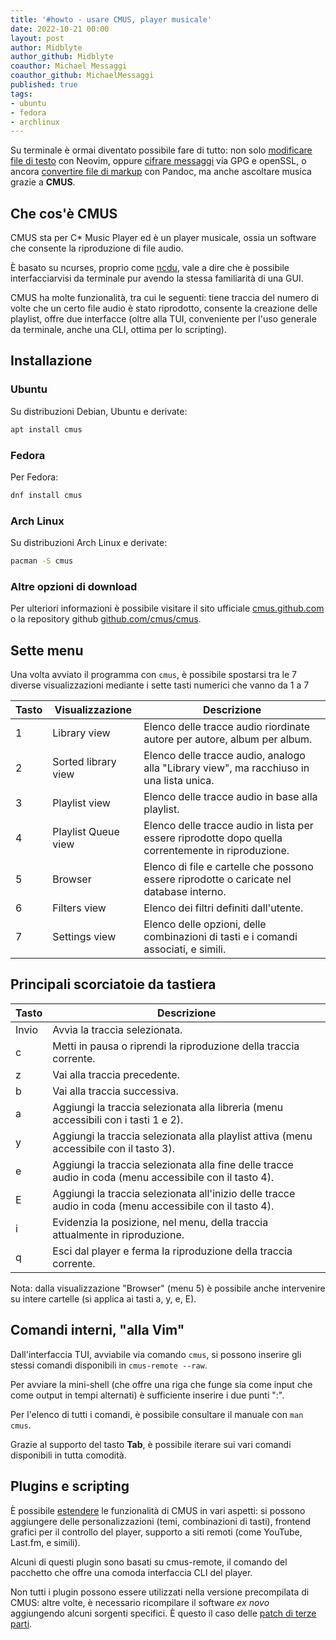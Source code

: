 ```yaml
---
title: '#howto - usare CMUS, player musicale'
date: 2022-10-21 00:00
layout: post
author: Midblyte
author_github: Midblyte
coauthor: Michael Messaggi
coauthor_github: MichaelMessaggi
published: true
tags:
- ubuntu
- fedora
- archlinux
---
```


Su terminale è ormai diventato possibile fare di tutto: non solo [modificare file di testo](https://linuxhub.it/articles/2022-08-19-howto-installare-e-usare-neovim) con Neovim, oppure [cifrare messaggi](https://linuxhub.it/articles/2022-09-09-cifrare-messaggi) via GPG e openSSL, o ancora [convertire file di markup](https://linuxhub.it/articles/2022-05-27-howto-convertire-i-formati-con-pandoc) con Pandoc, ma anche ascoltare musica grazie a **CMUS**.


## Che cos'è CMUS

CMUS sta per C* Music Player ed è un player musicale, ossia un software che consente la riproduzione di file audio.

È basato su ncurses, proprio come [ncdu](howto-gestire-file-e-cartelle-pesanti-con-ncdu), vale a dire che è possibile interfacciarvisi da terminale pur avendo la stessa familiarità di una GUI.

CMUS ha molte funzionalità, tra cui le seguenti: tiene traccia del numero di volte che un certo file audio è stato riprodotto, consente la creazione delle playlist, offre due interfacce (oltre alla TUI, conveniente per l'uso generale da terminale, anche una CLI, ottima per lo scripting).


## Installazione

### Ubuntu

Su distribuzioni Debian, Ubuntu e derivate:

```bash
apt install cmus
```

### Fedora

Per Fedora:

```bash
dnf install cmus
```

### Arch Linux

Su distribuzioni Arch Linux e derivate:

```bash
pacman -S cmus
```

### Altre opzioni di download

Per ulteriori informazioni è possibile visitare il sito ufficiale [cmus.github.com](https://cmus.github.io/#download) o la repository github [github.com/cmus/cmus](https://github.com/cmus/cmus).


## Sette menu

Una volta avviato il programma con `cmus`, è possibile spostarsi tra le 7 diverse visualizzazioni mediante i sette tasti numerici che vanno da 1 a 7

| Tasto | Visualizzazione     | Descrizione                                                                                         |
|-------|---------------------|-----------------------------------------------------------------------------------------------------|
| 1     | Library view        | Elenco delle tracce audio riordinate autore per autore, album per album.                            |
| 2     | Sorted library view | Elenco delle tracce audio, analogo alla "Library view", ma racchiuso in una lista unica.            |
| 3     | Playlist view       | Elenco delle tracce audio in base alla playlist.                                                    |
| 4     | Playlist Queue view | Elenco delle tracce audio in lista per essere riprodotte dopo quella correntemente in riproduzione. |
| 5     | Browser             | Elenco di file e cartelle che possono essere riprodotte o caricate nel database interno.            |
| 6     | Filters view        | Elenco dei filtri definiti dall'utente.                                                             |
| 7     | Settings view       | Elenco delle opzioni, delle combinazioni di tasti e i comandi associati, e simili.                  |


## Principali scorciatoie da tastiera

| Tasto | Descrizione                                                                                              |
|-------|----------------------------------------------------------------------------------------------------------|
| Invio | Avvia la traccia selezionata.                                                                            |
| c     | Metti in pausa o riprendi la riproduzione della traccia corrente.                                        |
| z     | Vai alla traccia precedente.                                                                             |
| b     | Vai alla traccia successiva.                                                                             |
| a     | Aggiungi la traccia selezionata alla libreria (menu accessibili con i tasti 1 e 2).                      |
| y     | Aggiungi la traccia selezionata alla playlist attiva (menu accessibile con il tasto 3).                  |
| e     | Aggiungi la traccia selezionata alla fine delle tracce audio in coda (menu accessibile con il tasto 4).  |
| E     | Aggiungi la traccia selezionata all'inizio delle tracce audio in coda (menu accessibile con il tasto 4). |
| i     | Evidenzia la posizione, nel menu, della traccia attualmente in riproduzione.                             |
| q     | Esci dal player e ferma la riproduzione della traccia corrente.                                          |

Nota: dalla visualizzazione "Browser" (menu 5) è possibile anche intervenire su intere cartelle (si applica ai tasti a, y, e, E).


## Comandi interni, "alla Vim"

Dall'interfaccia TUI, avviabile via comando `cmus`, si possono inserire gli stessi comandi disponibili in `cmus-remote --raw`.

Per avviare la mini-shell (che offre una riga che funge sia come input che come output in tempi alternati) è sufficiente inserire i due punti ":".

Per l'elenco di tutti i comandi, è possibile consultare il manuale con `man cmus`.

Grazie al supporto del tasto **Tab**, è possibile iterare sui vari comandi disponibili in tutta comodità.


## Plugins e scripting

È possibile [estendere](https://github.com/cmus/cmus/wiki) le funzionalità di CMUS in vari aspetti: si possono aggiungere delle personalizzazioni (temi, combinazioni di tasti), frontend grafici per il controllo del player, supporto a siti remoti (come YouTube, Last.fm, e simili).

Alcuni di questi plugin sono basati su cmus-remote, il comando del pacchetto che offre una comoda interfaccia CLI del player.

Non tutti i plugin possono essere utilizzati nella versione precompilata di CMUS: altre volte, è necessario ricompilare il software <i>ex novo</i> aggiungendo alcuni sorgenti specifici. È questo il caso delle [patch di terze parti](https://github.com/cmus/cmus/wiki/external-patches).
